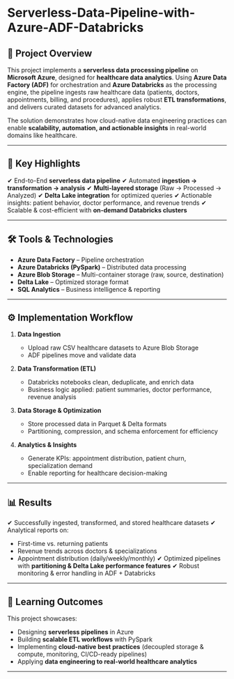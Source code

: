 # Serverless-Data-Pipeline-with-Azure-ADF-Databricks

## 🚀 Project Overview

This project implements a **serverless data processing pipeline** on **Microsoft Azure**, designed for **healthcare data analytics**.
Using **Azure Data Factory (ADF)** for orchestration and **Azure Databricks** as the processing engine, the pipeline ingests raw healthcare data (patients, doctors, appointments, billing, and procedures), applies robust **ETL transformations**, and delivers curated datasets for advanced analytics.

The solution demonstrates how cloud-native data engineering practices can enable **scalability, automation, and actionable insights** in real-world domains like healthcare.

---

## 📌 Key Highlights

✔ End-to-End **serverless data pipeline**
✔ Automated **ingestion → transformation → analysis**
✔ **Multi-layered storage** (Raw → Processed → Analyzed)
✔ **Delta Lake integration** for optimized queries
✔ Actionable insights: patient behavior, doctor performance, and revenue trends
✔ Scalable & cost-efficient with **on-demand Databricks clusters**

---

## 🛠 Tools & Technologies

* **Azure Data Factory** – Pipeline orchestration
* **Azure Databricks (PySpark)** – Distributed data processing
* **Azure Blob Storage** – Multi-container storage (raw, source, destination)
* **Delta Lake** – Optimized storage format
* **SQL Analytics** – Business intelligence & reporting

---

## ⚙️ Implementation Workflow

1. **Data Ingestion**

   * Upload raw CSV healthcare datasets to Azure Blob Storage
   * ADF pipelines move and validate data

2. **Data Transformation (ETL)**

   * Databricks notebooks clean, deduplicate, and enrich data
   * Business logic applied: patient summaries, doctor performance, revenue analysis

3. **Data Storage & Optimization**

   * Store processed data in Parquet & Delta formats
   * Partitioning, compression, and schema enforcement for efficiency

4. **Analytics & Insights**

   * Generate KPIs: appointment distribution, patient churn, specialization demand
   * Enable reporting for healthcare decision-making

---

## 📊 Results

✔ Successfully ingested, transformed, and stored healthcare datasets
✔ Analytical reports on:

* First-time vs. returning patients
* Revenue trends across doctors & specializations
* Appointment distribution (daily/weekly/monthly)
  ✔ Optimized pipelines with **partitioning & Delta Lake performance features**
  ✔ Robust monitoring & error handling in ADF + Databricks

---

## 🎯 Learning Outcomes

This project showcases:

* Designing **serverless pipelines** in Azure
* Building **scalable ETL workflows** with PySpark
* Implementing **cloud-native best practices** (decoupled storage & compute, monitoring, CI/CD-ready pipelines)
* Applying **data engineering to real-world healthcare analytics**

---

